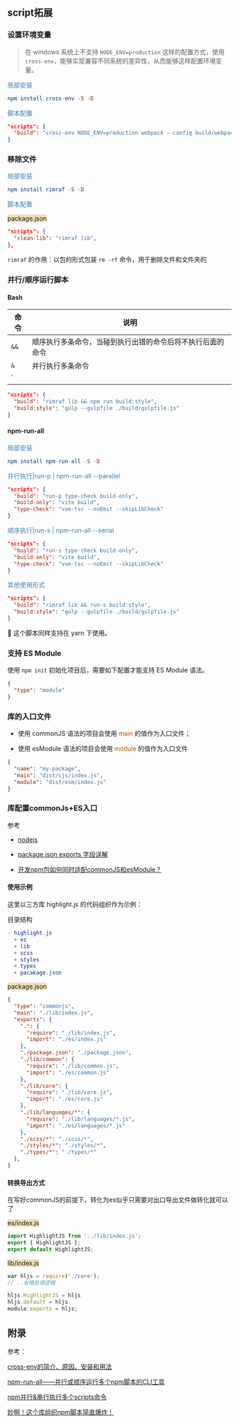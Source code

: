 ## script拓展

### 设置环境变量

> 在 windows 系统上不支持 `NODE_ENV=production` 这样的配置方式，使用 `cross-env`，能够实现兼容不同系统的差异性，从而能够这样配置环境变量。

<span style="color: #3a84aa">局部安装</span>

```elm
npm install cross-env -S -D
```

<span style="color: #3a84aa">脚本配置</span>

```json
"scripts": {
  "build": "cross-env NODE_ENV=production webpack --config build/webpack.config.js"
}
```



### 移除文件

<span style="color: #3a84aa">局部安装</span>

```elm
npm install rimraf -S -D
```

<span style="color: #3a84aa">脚本配置</span>

<span style="backGround: #efe0b9">package.json</span>

```json
"scripts": {
  "clean-lib": "rimraf lib",
},
```

`rimraf` 的作用：以包的形式包装 `rm -rf` 命令，用于删除文件和文件夹的



### 并行/顺序运行脚本

#### Bash

| 命令 | 说明                                                       |
| ---- | ---------------------------------------------------------- |
| `&&` | 顺序执行多条命令，当碰到执行出错的命令后将不执行后面的命令 |
| `&`  | 并行执行多条命令                                           |
| `||` | 顺序执行多条命令，当碰到执行正确的命令后将不执行后面的命令 |

```json
"scripts": {
  "build": "rimraf lib && npm run build:style",
  "build:style": "gulp --gulpfile ./build/gulpfile.js"
}
```



#### npm-run-all

<span style="color: #3a84aa">局部安装</span>

```elm
npm install npm-run-all -S -D
```

<span style="color: #3a84aa">并行执行|run-p | npm-run-all --parallel</span>

```json
"scripts": {
  "build": "run-p type-check build-only",
  "build-only": "vite build",
  "type-check": "vue-tsc --noEmit --skipLibCheck"
}
```

<span style="color: #3a84aa">顺序执行|run-s | npm-run-all --serial</span>

```json
"scripts": {
  "build": "run-s type-check build-only",
  "build-only": "vite build",
  "type-check": "vue-tsc --noEmit --skipLibCheck"
}
```

<span style="color: #3a84aa">其他使用形式</span>

```json
"scripts": {
  "build": "rimraf lib && run-s build:style",
  "build:style": "gulp --gulpfile ./build/gulpfile.js"
}
```

:turtle: 这个脚本同样支持在 yarn 下使用。



### 支持 ES Module

使用 `npm init` 初始化项目后，需要如下配置才能支持 ES Module 语法。

```json
{
  "type": "module"
}
```



### 库的入口文件

- 使用 commonJS 语法的项目会使用 <span style="color: #a50">main</span> 的值作为入口文件；

- 使用 esModule 语法的项目会使用 <span style="color: #a50">module</span> 的值作为入口文件

```json
{
  "name": "my-package",
  "main": "dist/cjs/index.js",
  "module": "dist/esm/index.js"
} 
```



### 库配置commonJs+ES入口

参考

- [nodejs](https://nodejs.org/api/packages.html#packages_writing_dual_packages_while_avoiding_or_minimizing_hazards)
- [package.json exports 字段详解](https://blog.csdn.net/qq_28827635/article/details/122504167)

- [开发npm包如何同时适配commonJS和esModule？](https://www.zhihu.com/question/573162476/answer/2822135746?utm_source=zhihu)



#### 使用示例

这里以三方库 highlight.js 的代码组织作为示例：

目录结构

```elm
- highlight.js
  + es
  + lib
  + scss
  + styles
  + types
  + pacakage.json
```

<span style="backGround: #efe0b9">package.json</span>

```json
{
  "type": "commonjs",
  "main": "./lib/index.js",
  "exports": {
    ".": {
      "require": "./lib/index.js",
      "import": "./es/index.js"
    },
    "./package.json": "./package.json",
    "./lib/common": {
      "require": "./lib/common.js",
      "import": "./es/common.js"
    },
    "./lib/core": {
      "require": "./lib/core.js",
      "import": "./es/core.js"
    },
    "./lib/languages/*": {
      "require": "./lib/languages/*.js",
      "import": "./es/languages/*.js"
    },
    "./scss/*": "./scss/*",
    "./styles/*": "./styles/*",
    "./types/*": "./types/*"
  },
}
```



#### 转换导出方式

在写好commonJS的前提下，转化为es似乎只需要对出口导出文件做转化就可以了

<span style="backGround: #efe0b9">es/index.js</span>

```javascript
import HighlightJS from '../lib/index.js';
export { HighlightJS };
export default HighlightJS;
```

<span style="backGround: #efe0b9">lib/index.js</span>

```javascript
var hljs = require('./core');
// ..省略处理逻辑

hljs.HighlightJS = hljs
hljs.default = hljs
module.exports = hljs;
```





## 附录

参考：

[cross-env的简介、原因、安装和用法](https://blog.csdn.net/weixin_45249263/article/details/123719280)

[npm-run-all——并行或顺序运行多个npm脚本的CLI工具](https://www.jianshu.com/p/4ccff715a6a9)

[npm并行&串行执行多个scripts命令](https://zhuanlan.zhihu.com/p/137993627)

[妙啊！这个库组织npm脚本简直爆炸！](https://blog.csdn.net/web22050702/article/details/125983954)
